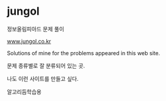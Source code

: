 # jungol

정보올림피아드  문제 풀이
 
www.jungol.co.kr

Solutions of mine for the problems appeared in this web site.

문제 종류별로 잘 분류되어 있는 곳.

나도 이런 사이트를 만들고 싶다.

알고리듬학습용
